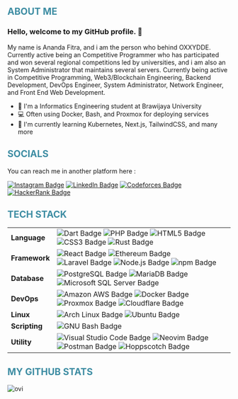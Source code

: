 <!-- ABOUT ME SECTION -->

**<h2 style="color:#3e8da3">ABOUT ME</h2>**
### **Hello, welcome to my GitHub profile. 👋**
My name is Ananda Fitra, and i am the person who behind OXXYDDE. Currently active being an Competitive Programmer who has participated and won several regional competitions led by universities, and i am also an System Administrator that maintains several servers. Currently being active in Competitive Programming, Web3/Blockchain Engineering, Backend Development, DevOps Engineer, System Administrator, Network Engineer, and Front End Web Development.
- 🔭 I'm a Informatics Engineering student at Brawijaya University
- 💻 Often using Docker, Bash, and Proxmox for deploying services
- 🌱 I'm currently learning Kubernetes, Next.js, TailwindCSS, and many more

<!-- SOCIAL SECTIONS -->
**<h2 style="color:#3e8da3">SOCIALS</h2>**
You can reach me in another platform here :

<a href="https://instagram.com/anandadfoxx">![Instagram Badge](https://img.shields.io/badge/Instagram-E4405F?logo=instagram&logoColor=fff&style=for-the-badge)</a>
<a href="https://www.linkedin.com/in/anandadfoxx/">![LinkedIn Badge](https://img.shields.io/badge/LinkedIn-0A66C2?logo=linkedin&logoColor=fff&style=for-the-badge)</a>
<a href="https://codeforces.com/profile/oxxfoxx">![Codeforces Badge](https://img.shields.io/badge/Codeforces-1F8ACB?logo=codeforces&logoColor=fff&style=for-the-badge)</a>
<a href="https://www.hackerrank.com/anandadfoxx">![HackerRank Badge](https://img.shields.io/badge/HackerRank-00EA64?logo=hackerrank&logoColor=000&style=for-the-badge)</a>

<!-- TECH STACK SECTIONS -->
**<h2 style="color:#3e8da3">TECH STACK</h2>**

<table>
  <tr>
    <td><b>Language</b></td>
    <td>
      <img src="https://img.shields.io/badge/Dart-0175C2?logo=dart&logoColor=fff&style=for-the-badge" alt="Dart Badge"></img>
      <img src="https://img.shields.io/badge/PHP-777BB4?logo=php&logoColor=fff&style=for-the-badge" alt="PHP Badge"></img>
      <img src="https://img.shields.io/badge/HTML5-E34F26?logo=html5&logoColor=fff&style=for-the-badge" alt="HTML5 Badge"></img>
      <img src="https://img.shields.io/badge/CSS3-1572B6?logo=css3&logoColor=fff&style=for-the-badge" alt="CSS3 Badge"></img>
      <img src="https://img.shields.io/badge/Rust-000?logo=rust&logoColor=fff&style=for-the-badge" alt="Rust Badge"></img>
    </td>
  </tr>
  <tr>
    <td><b>Framework</b></td>
    <td>
      <img src="https://img.shields.io/badge/React-61DAFB?logo=react&logoColor=000&style=for-the-badge" alt="React Badge"></img>
      <img src="https://img.shields.io/badge/Ethereum-3C3C3D?logo=ethereum&logoColor=fff&style=for-the-badge" alt="Ethereum Badge"></img>
      <img src="https://img.shields.io/badge/Laravel-FF2D20?logo=laravel&logoColor=fff&style=for-the-badge" alt="Laravel Badge"></img>
      <img src="https://img.shields.io/badge/Node.js-393?logo=nodedotjs&logoColor=fff&style=for-the-badge" alt="Node.js Badge"></img>
      <img src="https://img.shields.io/badge/npm-CB3837?logo=npm&logoColor=fff&style=for-the-badge" alt="npm Badge"></img>
    </td>
  </tr>
  <tr>
    <td><b>Database</b></td>
    <td>
      <img src="https://img.shields.io/badge/PostgreSQL-4169E1?logo=postgresql&logoColor=fff&style=for-the-badge" alt="PostgreSQL Badge"></img>
      <img src="https://img.shields.io/badge/MariaDB-003545?logo=mariadb&logoColor=fff&style=for-the-badge" alt="MariaDB Badge"></img>
      <img src="https://img.shields.io/badge/Microsoft%20SQL%20Server-CC2927?logo=microsoftsqlserver&logoColor=fff&style=for-the-badge" alt="Microsoft SQL Server Badge"></img>
    </td>
  </tr>
  <tr>
    <td><b>DevOps</b></td>
    <td>
      <img src="https://img.shields.io/badge/Amazon%20AWS-232F3E?logo=amazonaws&logoColor=fff&style=for-the-badge" alt="Amazon AWS Badge"></img>
      <img src="https://img.shields.io/badge/Docker-2496ED?logo=docker&logoColor=fff&style=for-the-badge" alt="Docker Badge"></img>
      <img src="https://img.shields.io/badge/Proxmox-E57000?logo=proxmox&logoColor=fff&style=for-the-badge" alt="Proxmox Badge"></img>
      <img src="https://img.shields.io/badge/Cloudflare-F38020?logo=cloudflare&logoColor=fff&style=for-the-badge" alt="Cloudflare Badge"></img>
    </td>
  </tr>
  <tr>
    <td><b>Linux</b></td>
    <td>
      <img src="https://img.shields.io/badge/Arch%20Linux-1793D1?logo=archlinux&logoColor=fff&style=for-the-badge" alt="Arch Linux Badge"></img>
      <img src="https://img.shields.io/badge/Ubuntu-E95420?logo=ubuntu&logoColor=fff&style=for-the-badge" alt="Ubuntu Badge"></img>
    </td>
  </tr>
  <tr>
    <td><b>Scripting</b></td>
    <td>
      <img src="https://img.shields.io/badge/GNU%20Bash-4EAA25?logo=gnubash&logoColor=fff&style=for-the-badge" alt="GNU Bash Badge"></img>
    </td>
  </tr>
  <tr>
    <td><b>Utility</b></td>
    <td>
      <img src="https://img.shields.io/badge/Visual%20Studio%20Code-007ACC?logo=visualstudiocode&logoColor=fff&style=for-the-badge" alt="Visual Studio Code Badge"></img>
      <img src="https://img.shields.io/badge/Neovim-57A143?logo=neovim&logoColor=fff&style=for-the-badge" alt="Neovim Badge"></img>
      <img src="https://img.shields.io/badge/Postman-FF6C37?logo=postman&logoColor=fff&style=for-the-badge" alt="Postman Badge"></img>
      <img src="https://img.shields.io/badge/Hoppscotch-10B981?logo=hoppscotch&logoColor=fff&style=for-the-badge" alt="Hoppscotch Badge"></img>
    </td>
  </tr>
</table>

<!-- GITHUB STATS SECTION -->

**<h2 style="color:#3e8da3">MY GITHUB STATS</h2>**
<img src="https://github-readme-stats.vercel.app/api/top-langs?username=oxxydde&show_icons=true&locale=en&layout=compact&theme=tokyonight" alt="ovi" />
